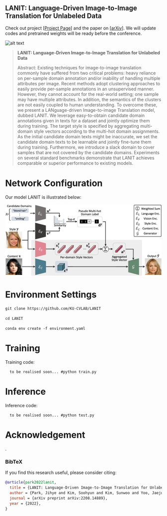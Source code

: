 ## LANIT: Language-Driven Image-to-Image Translation for Unlabeled Data
Check out project [[Project Page](https://KU-CVLAB.github.io/LANIT/)] and the paper on [[arXiv](https://arxiv.org/abs/2208.14889)].
We will update codes and pretrained weights will be ready before the conference. 

<!--ECCV'22 camera ready version can be found here : [[arXiv](https://arxiv.org/abs/2207.10866)].-->

![alt text](./images/teaser_lanit.png)

> **LANIT: Language-Driven Image-to-Image Translation for Unlabeled Data**
>
> Abstract: Existing techniques for image-to-image translation commonly have suffered from two critical problems: heavy reliance on per-sample domain annotation and/or inability of handling multiple attributes per image. Recent methods adopt clustering approaches to easily provide per-sample annotations in an unsupervised manner. However, they cannot account for the real-world setting; one sample may have multiple attributes. In addition, the semantics of the clusters are not easily coupled to human understanding. To overcome these, we present a LANguage-driven Image-to-image Translation model, dubbed LANIT. We leverage easy-to-obtain candidate domain annotations given in texts for a dataset and jointly optimize them during training. The target style is specified by aggregating multi-domain style vectors according to the multi-hot domain assignments. As the initial candidate domain texts might be inaccurate, we set the candidate domain texts to be learnable and jointly fine-tune them during training. Furthermore, we introduce a slack domain to cover samples that are not covered by the candidate domains. Experiments on several standard benchmarks demonstrate that LANIT achieves comparable or superior performance to existing models.

# Network Configuration

Our model LANIT is illustrated below:

![alt text](./images/network_config_lanit.png)

# Environment Settings
```
git clone https://github.com/KU-CVLAB/LANIT

cd LANIT

conda env create -f environment.yaml
```

# Training

Training code:

      to be realised soon... #python train.py 

# Inference

Inference code:

      to be realised soon... #python test.py 


# Acknowledgement <a name="Acknowledgement"></a>
.

### BibTeX
If you find this research useful, please consider citing:
````BibTeX
@article{park2022lanit,
  title = {LANIT: Language-Driven Image-to-Image Translation for Unlabeled Data},
  author = {Park, Jihye and Kim, Soohyun and Kim, Sunwoo and Yoo, Jaejun and Uh, Youngjung and Kim, Seungryong},
  journal = {arXiv preprint arXiv:2208.14889},
  year = {2022},
}
````
